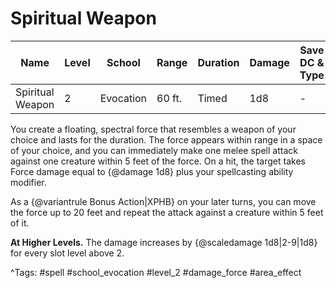 # Spiritual Weapon

| Name | Level | School | Range | Duration | Damage | Save DC & Type |
|------|-------|--------|-------|----------|--------|----------------|
| Spiritual Weapon | 2 | Evocation | 60 ft. | Timed | 1d8 | - |

You create a floating, spectral force that resembles a weapon of your choice and lasts for the duration. The force appears within range in a space of your choice, and you can immediately make one melee spell attack against one creature within 5 feet of the force. On a hit, the target takes Force damage equal to {@damage 1d8} plus your spellcasting ability modifier.

As a {@variantrule Bonus Action|XPHB} on your later turns, you can move the force up to 20 feet and repeat the attack against a creature within 5 feet of it.

**At Higher Levels.** The damage increases by {@scaledamage 1d8|2-9|1d8} for every slot level above 2.

^Tags: #spell #school_evocation #level_2 #damage_force #area_effect